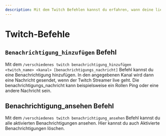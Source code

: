 ```yaml
---
description: Mit dem Twitch Befehlen kannst du erfahren, wann deine lieblings Streamer online sind!
---
```


# Twitch-Befehle

## `Benachrichtigung_hinzufügen` Befehl

Mit dem `/verschiedenes twitch benachrichtigung_hinzufügen <twitch_name> <kanal> [benachrichtigungs_nachricht]` Befehl kannst du eine Benachrichtigung hinzufügen. In den angegebenen Kanal wird dann eine Nachricht gesendet, wenn der Twitch Streamer live geht. Die benachrichtigungs\_nachricht kann beispielsweise ein Rollen Ping oder eine andere Nachricht sein.

## Benachrichtigung\_ansehen Befehl

Mit dem `/verschiedenes twitch benachrichtigung_ansehen` Befehl kannst du alle aktivierten Benachrichtigungen ansehen. Hier kannst du auch Aktivierte Benachrichtigungen löschen.
